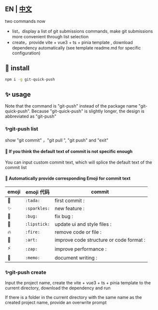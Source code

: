 ## EN | [中文](https://github.com/zqy233/git-quick-push/blob/master/README-CN.md)

two commands now

- list，display a list of git submissions commands, make git submissions more convenient through list selection
- create，provide vite + vue3 + ts + pinia template , download dependency automatically (see template readme.md for specific configuration)

## 🎉 install

```bash
npm i -g git-quick-push
```

## ✨ usage

Note that the command is "git-push" instead of the package name "git-quick-push". Because "git-quick-push" is slightly longer, the design is abbreviated as "git-push"

### ✨git-push list

show "git commit" ，"git pull ", "git push" and "exit"

#### 🚀 If you think the default text of commit is not specific enough

You can input custom commit text, which will splice the default text of the commit list

#### 🚀 Automatically provide corresponding Emoji for commit text

| emoji | emoji 代码   | commit                                  |
| ----- | ------------ | --------------------------------------- |
| 🎉    | `:tada:`     | first commit :                          |
| ✨    | `:sparkles:` | new feature :                           |
| 🐛    | `:bug:`      | fix bug :                               |
| 💄    | `:lipstick:` | update ui and style files :             |
| 🔥    | `:fire:`     | remove code or file :                   |
| 🎨    | `:art:`      | improve code structure or code format : |
| ⚡    | `:zap:`      | improve performance :                   |
| 📝    | `:memo:`     | document writing :                      |

### ✨git-push create

Input the project name, create the vite + vue3 + ts + pinia template to the current directory, download the dependency and run

If there is a folder in the current directory with the same name as the created project name, provide an overwrite prompt
